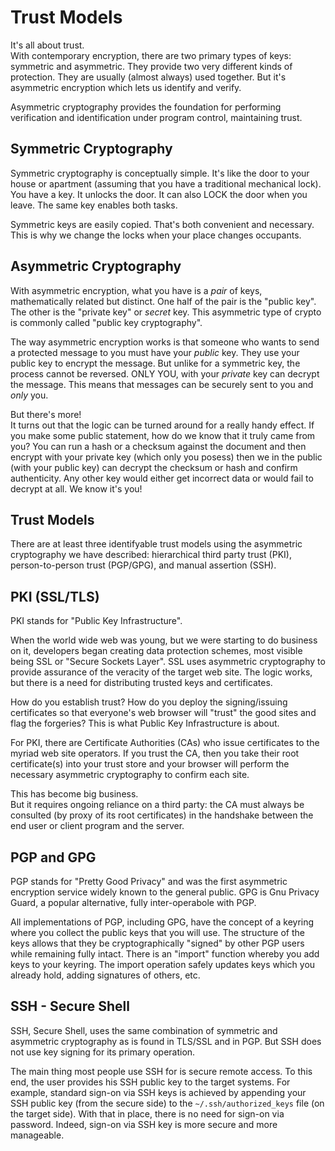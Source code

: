 # Trust Models

It's all about trust. <br/>
With contemporary encryption, there are two primary types of keys:
symmetric and asymmetric. They provide two very different kinds of
protection. They are usually (almost always) used together.
But it's asymmetric encryption which lets us identify and verify.

Asymmetric cryptography provides the foundation for performing
verification and identification under program control, maintaining trust.

## Symmetric Cryptography

Symmetric cryptography is conceptually simple.
It's like the door to your house or apartment (assuming that you have
a traditional mechanical lock). You have a key. It unlocks the door.
It can also LOCK the door when you leave. The same key enables both tasks.

Symmetric keys are easily copied. That's both convenient and necessary.
This is why we change the locks when your place changes occupants.

## Asymmetric Cryptography

With asymmetric encryption, what you have is a *pair* of keys,
mathematically related but distinct. One half of the pair is the
"public key". The other is the "private key" or *secret* key. This
asymmetric type of crypto is commonly called "public key cryptography".

The way asymmetric encryption works is that someone who wants to send
a protected message to you must have your *public* key. They use your
public key to encrypt the message. But unlike for a symmetric key,
the process cannot be reversed. ONLY YOU, with your *private* key
can decrypt the message. This means that messages can be securely sent
to you and *only* you.

But there's more! <br/>
It turns out that the logic can be turned around for a really handy effect.
If you make some public statement, how do we know that it truly
came from you? You can run a hash or a checksum against the document
and then encrypt with your private key (which only you posess)
then we in the public (with your public key) can decrypt the checksum
or hash and confirm authenticity. Any other key would either get
incorrect data or would fail to decrypt at all. We know it's you!

## Trust Models

There are at least three identifyable trust models using the asymmetric
cryptography we have described: hierarchical third party trust
(PKI), person-to-person trust (PGP/GPG), and manual assertion (SSH).

## PKI (SSL/TLS)

PKI stands for "Public Key Infrastructure".

When the world wide web was young, but we were starting to do business
on it, developers began creating data protection schemes, most visible
being SSL or "Secure Sockets Layer". SSL uses asymmetric cryptography
to provide assurance of the veracity of the target web site. The logic
works, but there is a need for distributing trusted keys and certificates.

How do you establish trust? How do you deploy the signing/issuing
certificates so that everyone's web browser will "trust" the good sites
and flag the forgeries? This is what Public Key Infrastructure is about.

For PKI, there are Certificate Authorities (CAs) who issue certificates
to the myriad web site operators. If you trust the CA, then you take
their root certificate(s) into your trust store and your browser will
perform the necessary asymmetric cryptography to confirm each site.

This has become big business. <br/>
But it requires ongoing reliance on a third party:
the CA must always be consulted (by proxy of its root certificates)
in the handshake between the end user or client program and the server.

## PGP and GPG

PGP stands for "Pretty Good Privacy" and was the first asymmetric
encryption service widely known to the general public. GPG is Gnu
Privacy Guard, a popular alternative, fully inter-operabole with PGP.

All implementations of PGP, including GPG, have the concept of a keyring
where you collect the public keys that you will use. The structure of the
keys allows that they be cryptographically "signed" by other PGP users
while remaining fully intact. There is an "import" function whereby you
add keys to your keyring. The import operation safely updates keys which
you already hold, adding signatures of others, etc.

## SSH - Secure Shell

SSH, Secure Shell, uses the same combination of symmetric
and asymmetric cryptography as is found in TLS/SSL and in PGP.
But SSH does not use key signing for its primary operation.

The main thing most people use SSH for is secure remote access.
To this end, the user provides his SSH public key to the target systems.
For example, standard sign-on via SSH keys is achieved by appending
your SSH public key (from the secure side) to the `~/.ssh/authorized_keys`
file (on the target side). With that in place, there is no need for
sign-on via password. Indeed, sign-on via SSH key is more secure
and more manageable.


